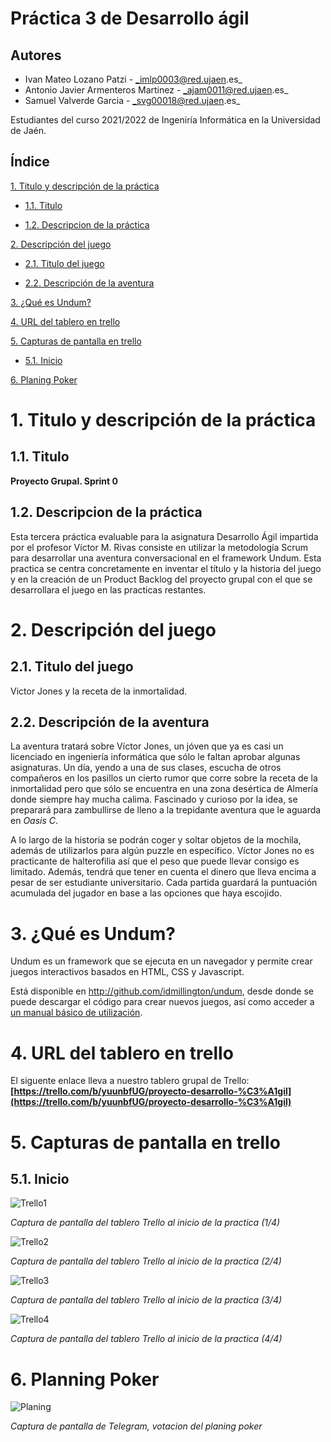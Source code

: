 # Práctica 3 de Desarrollo ágil

## Autores

 - Ivan Mateo Lozano Patzi - _imlp0003@red.ujaen.es_
 - Antonio Javier Armenteros Martinez - _ajam0011@red.ujaen.es_
 - Samuel Valverde Garcia - _svg00018@red.ujaen.es_

Estudiantes del curso 2021/2022 de Ingeniría Informática en la Universidad de Jaén.

## Índice

[1. Titulo y descripción de la práctica](#titulo)

- [1.1. Titulo](#tituloPractica)

- [1.2. Descripcion de la práctica](#descripcionPractica)

[2. Descripción del juego](#descripcion)

- [2.1. Titulo del juego](#tituloJuego) 

- [2.2. Descripción de la aventura](#trama)

[3. ¿Qué es Undum?](#undum)

[4. URL del tablero en trello](#trello)

[5. Capturas de pantalla en trello](#capturas)

- [5.1. Inicio](#Foto1)

[6. Planing Poker](#planing)

<a name="titulo"></a>

# 1. Titulo y descripción de la práctica

<a name="tituloPractica"></a>

## 1.1. Titulo

**Proyecto Grupal. Sprint 0**

<a name="descripcionPractica"></a>

## 1.2. Descripcion de la práctica

Esta tercera práctica evaluable para la asignatura Desarrollo Ágil impartida por el profesor Víctor M. Rivas consiste en utilizar la metodología Scrum para desarrollar una aventura conversacional en el framework Undum. Esta practica se centra concretamente en inventar el título y la historia del juego y en la creación de un Product Backlog del proyecto grupal con el que se desarrollara el juego en las practicas restantes.

<a name="descripcion"></a>

# 2. Descripción del juego

<a name="tituloJuego"></a>

## 2.1. Titulo del juego

Victor Jones y la receta de la inmortalidad.

<a name="trama"></a>

## 2.2. Descripción de la aventura

La aventura tratará sobre Víctor Jones, un jóven que ya es casi un licenciado en ingeniería informática que sólo le faltan aprobar algunas asignaturas. Un día, yendo a una de sus clases, escucha de otros compañeros en los pasillos un cierto rumor que corre sobre la receta de la inmortalidad pero que sólo se encuentra en una zona desértica de Almería donde siempre hay mucha calima. Fascinado y curioso por la idea, se preparará para zambullirse de lleno a la trepidante aventura que le aguarda en *Oasis C*.

A lo largo de la historia se podrán coger y soltar objetos de la mochila, además de utilizarlos para algún puzzle en específico. Víctor Jones no es practicante de halterofilia así que el peso que puede llevar consigo es limitado. Además, tendrá que tener en cuenta el dinero que lleva encima a pesar de ser estudiante universitario. Cada partida guardará la puntuación acumulada del jugador en base a las opciones que haya escojido.

<a name="undum"></a>

# 3. ¿Qué es Undum?

Undum es un framework que se ejecuta en un navegador y permite crear juegos interactivos basados en HTML, CSS y Javascript.

Está disponible en http://github.com/idmillington/undum, desde donde se puede descargar el código para crear nuevos juegos, así como acceder a [un manual básico de utilización](http://idmillington.github.io/undum/).

<a name="trello"></a>

# 4. URL del tablero en trello

El siguente enlace lleva a nuestro tablero grupal de Trello: **[https://trello.com/b/yuunbfUG/proyecto-desarrollo-%C3%A1gil](https://trello.com/b/yuunbfUG/proyecto-desarrollo-%C3%A1gil)**

<a name="capturas"></a>

# 5. Capturas de pantalla en trello

<a name="Foto1"></a>

## 5.1. Inicio

![Trello1](https://github.com/UJA-Desarrollo-Agil/d-agil-2021-2022-practica-3-mateo_antonio_samuel/blob/master/img/Trello1.png)

_Captura de pantalla del tablero Trello al inicio de la practica (1/4)_

![Trello2](https://github.com/UJA-Desarrollo-Agil/d-agil-2021-2022-practica-3-mateo_antonio_samuel/blob/master/img/Trello2.png)

_Captura de pantalla del tablero Trello al inicio de la practica (2/4)_

![Trello3](https://github.com/UJA-Desarrollo-Agil/d-agil-2021-2022-practica-3-mateo_antonio_samuel/blob/master/img/Trello3.png)

_Captura de pantalla del tablero Trello al inicio de la practica (3/4)_

![Trello4](https://github.com/UJA-Desarrollo-Agil/d-agil-2021-2022-practica-3-mateo_antonio_samuel/blob/master/img/Trello4.png)

_Captura de pantalla del tablero Trello al inicio de la practica (4/4)_

<a name="planing"></a>

# 6. Planning Poker

![Planing](https://github.com/UJA-Desarrollo-Agil/d-agil-2021-2022-practica-3-mateo_antonio_samuel/blob/master/img/planning_poker.png)

_Captura de pantalla de Telegram, votacion del planing poker_
